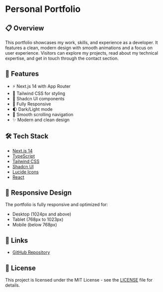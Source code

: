 # Personal Portfolio

## 📋 Overview

This portfolio showcases my work, skills, and experience as a developer. It features a clean, modern design with smooth animations and a focus on user experience. Visitors can explore my projects, read about my technical expertise, and get in touch through the contact section.

## 🚀 Features

- ⚡️ Next.js 14 with App Router
- 💎 Tailwind CSS for styling
- 🎨 Shadcn UI components
- 📱 Fully Responsive
- 🌓 Dark/Light mode
- 🎯 Smooth scrolling navigation
- ✨ Modern and clean design


## 🛠️ Tech Stack

- [Next.js 14](https://nextjs.org/)
- [TypeScript](https://www.typescriptlang.org/)
- [Tailwind CSS](https://tailwindcss.com/)
- [Shadcn UI](https://ui.shadcn.com/)
- [Lucide Icons](https://lucide.dev/)
- [React](https://reactjs.org/)


## 📱 Responsive Design

The portfolio is fully responsive and optimized for:
- Desktop (1024px and above)
- Tablet (768px to 1023px)
- Mobile (below 768px)

## 🔗 Links

- [GitHub Repository](https://github.com/firsthunter/portfolio)

## 📄 License

This project is licensed under the MIT License - see the [LICENSE](LICENSE) file for details.
